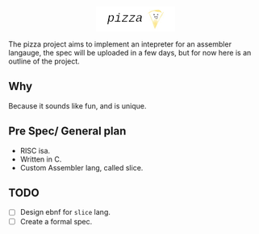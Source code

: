 <div align="center">
<img src="assets/header.png"><br>
</div>

The pizza project aims to implement an intepreter for an assembler langauge,
the spec will be uploaded in a few days, but for now here is an outline of the
project.

## Why

Because it sounds like fun, and is unique.

## Pre Spec/ General plan

* RISC isa.
* Written in C.
* Custom Assembler lang, called slice.

## TODO

- [ ] Design ebnf for `slice` lang.
- [ ] Create a formal spec.
